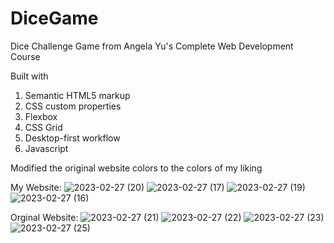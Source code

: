# DiceGame
Dice Challenge Game from Angela Yu's Complete Web Development Course 

Built with
  1. Semantic HTML5 markup
  2. CSS custom properties
  3. Flexbox
  4. CSS Grid
  5. Desktop-first workflow
  6. Javascript
  
 
 Modified the original website colors to the colors of my liking
 
 My Website:
![2023-02-27 (20)](https://user-images.githubusercontent.com/123357802/221589337-0326cd8c-9e9b-47a3-852e-0ae5dc954bdf.png)
![2023-02-27 (17)](https://user-images.githubusercontent.com/123357802/221589930-f48d4cf4-779d-4adb-886e-c18ee109ad53.png)
![2023-02-27 (19)](https://user-images.githubusercontent.com/123357802/221589456-c25432ba-17ea-4279-b7ff-6c91561d5977.png)
![2023-02-27 (16)](https://user-images.githubusercontent.com/123357802/221589517-9ce4261e-481b-4b24-9784-12d334890fc4.png)


 
 Orginal Website:
![2023-02-27 (21)](https://user-images.githubusercontent.com/123357802/221589122-e11c9d98-f024-4f79-afab-68beec73d07b.png)
![2023-02-27 (22)](https://user-images.githubusercontent.com/123357802/221589191-cf47004c-7e65-47c1-8246-2c433fd2733f.png)
![2023-02-27 (23)](https://user-images.githubusercontent.com/123357802/221589220-95cb83c8-ec45-471a-bfbc-f32b539398e2.png)
![2023-02-27 (25)](https://user-images.githubusercontent.com/123357802/221589248-c1b7d062-d9d5-4843-8aa6-2e82b44c7541.png)
